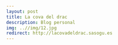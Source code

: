 ```yaml
---
layout: post
title: La cova del drac
description: Blog personal
img: ..//img/12.jpg
redirect: http://lacovadeldrac.sasogu.es
---
```

